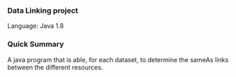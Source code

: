 ### Data Linking project

Language: Java 1.8

### Quick Summary

A java program that is able, for each dataset, to determine the sameAs links between the different resources.